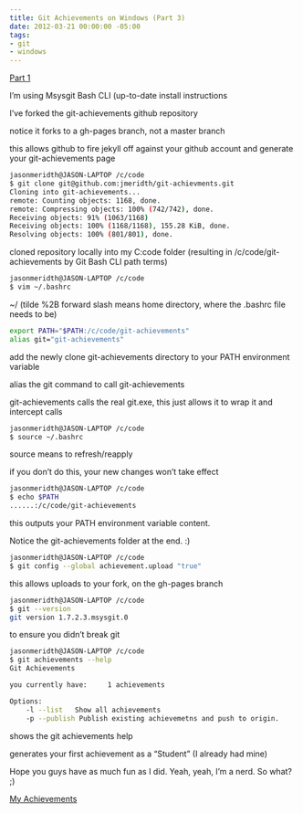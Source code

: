 ```yaml
---
title: Git Achievements on Windows (Part 3)
date: 2012-03-21 00:00:00 -05:00
tags:
- git
- windows
---
```


[Part 1][1]

I’m using Msysgit Bash CLI (up-to-date install instructions

I’ve forked the git-achievements github repository

notice it forks to a gh-pages branch, not a master branch

this allows github to fire jekyll off against your github account and generate your git-achievements page

```bash
jasonmeridth@JASON-LAPTOP /c/code
$ git clone git@github.com:jmeridth/git-achievments.git
Cloning into git-achievements...
remote: Counting objects: 1168, done.
remote: Compressing objects: 100% (742/742), done.
Receiving objects: 91% (1063/1168)
Receiving objects: 100% (1168/1168), 155.28 KiB, done.
Resolving objects: 100% (801/801), done.
```

cloned repository locally into my C:code folder (resulting in /c/code/git-achievements by Git Bash CLI path terms)

```bash
jasonmeridth@JASON-LAPTOP /c/code
$ vim ~/.bashrc
```

~/ (tilde %2B forward slash means home directory, where the .bashrc file needs to be)

```bash
export PATH="$PATH:/c/code/git-achievements"
alias git="git-achievements"
```

add the newly clone git-achievements directory to your PATH environment variable

alias the git command to call git-achievements

git-achievements calls the real git.exe, this just allows it to wrap it and intercept calls

```bash
jasonmeridth@JASON-LAPTOP /c/code
$ source ~/.bashrc
```

source means to refresh/reapply

if you don’t do this, your new changes won’t take effect

```bash
jasonmeridth@JASON-LAPTOP /c/code
$ echo $PATH
......:/c/code/git-achievements
```

this outputs your PATH environment variable content.

Notice the git-achievements folder at the end. :)

```bash
jasonmeridth@JASON-LAPTOP /c/code
$ git config --global achievement.upload "true"
```

this allows uploads to your fork, on the gh-pages branch

```bash
jasonmeridth@JASON-LAPTOP /c/code
$ git --version
git version 1.7.2.3.msysgit.0
```

to ensure you didn’t break git

```bash
jasonmeridth@JASON-LAPTOP /c/code
$ git achievements --help
Git Achievements

you currently have:     1 achievements

Options:
    -l --list   Show all achievements
    -p --publish Publish existing achievemetns and push to origin.
```

shows the git achievements help

generates your first achievement as a “Student” (I already had mine)

Hope you guys have as much fun as I did. Yeah, yeah, I’m a nerd. So what? ;)

[My Achievements][2]

  [1]: http://blog.jasonmeridth.com/git-achievements-on-windows
  [2]: http://blog.jasonmeridth.com/git-achievements
